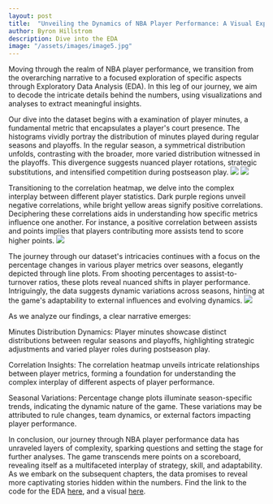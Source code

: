 ```yaml
---
layout: post
title:  "Unveiling the Dynamics of NBA Player Performance: A Visual Exploration"
author: Byron Hillstrom
description: Dive into the EDA   
image: "/assets/images/image5.jpg"
---
```



Moving through the realm of NBA player performance, we transition from the overarching narrative to a focused exploration of specific aspects through Exploratory Data Analysis (EDA). In this leg of our journey, we aim to decode the intricate details behind the numbers, using visualizations and analyses to extract meaningful insights.

Our dive into the dataset begins with a examination of player minutes, a fundamental metric that encapsulates a player's court presence. The histograms vividly portray the distribution of minutes played during regular seasons and playoffs. In the regular season, a symmetrical distribution unfolds, contrasting with the broader, more varied distribution witnessed in the playoffs. This divergence suggests nuanced player rotations, strategic substitutions, and intensified competition during postseason play.
<img src="{{https://byronhillstrom.github.io}}/assets/images/minplayoff.png"/>
<img src="{{https://byronhillstrom.github.io}}/assets/images/minregular.png"/>

Transitioning to the correlation heatmap, we delve into the complex interplay between different player statistics. Dark purple regions unveil negative correlations, while bright yellow areas signify positive correlations. Deciphering these correlations aids in understanding how specific metrics influence one another. For instance, a positive correlation between assists and points implies that players contributing more assists tend to score higher points.
<img src="{{https://byronhillstrom.github.io}}/assets/images/heat.png"/>

The journey through our dataset's intricacies continues with a focus on the percentage changes in various player metrics over seasons, elegantly depicted through line plots. From shooting percentages to assist-to-turnover ratios, these plots reveal nuanced shifts in player performance. Intriguingly, the data suggests dynamic variations across seasons, hinting at the game's adaptability to external influences and evolving dynamics.
<img src="{{https://byronhillstrom.github.io}}/assets/images/line.png"/>

As we analyze our findings, a clear narrative emerges:

Minutes Distribution Dynamics:
Player minutes showcase distinct distributions between regular seasons and playoffs, highlighting strategic adjustments and varied player roles during postseason play.

Correlation Insights:
The correlation heatmap unveils intricate relationships between player metrics, forming a foundation for understanding the complex interplay of different aspects of player performance.

Seasonal Variations:
Percentage change plots illuminate season-specific trends, indicating the dynamic nature of the game. These variations may be attributed to rule changes, team dynamics, or external factors impacting player performance.

In conclusion, our journey through NBA player performance data has unraveled layers of complexity, sparking questions and setting the stage for further analyses. The game transcends mere points on a scoreboard, revealing itself as a multifaceted interplay of strategy, skill, and adaptability. As we embark on the subsequent chapters, the data promises to reveal more captivating stories hidden within the numbers. Find the link to the code for the EDA [here](https://github.com/byronhillstrom/semester_project/blob/main/main.ipynb), and a visual [here](https://semesterproject-386.streamlit.app/).
